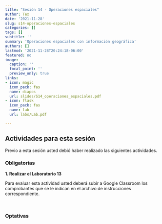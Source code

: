 ```yaml
---
title: "Sesión 14 - Operaciones espaciales"
author: Tex
date: '2021-11-28'
slug: s14-operaciones-espaciales
categories: []
tags: []
subtitle: ''
summary: 'Operaciones espaciales con información geográfica'
authors: []
lastmod: '2021-11-28T20:24:18-06:00'
featured: no
image:
  caption: ''
  focal_point: ''
  preview_only: true
links:
- icon: magic
  icon_pack: fas
  name: diapos
  url: slides/S14_operaciones_espaciales.pdf
- icon: flask
  icon_pack: fas
  name: lab
  url: labs/Lab.pdf

---
```


## Actividades para esta sesión 

Previo a esta sesión usted debió haber realizado las siguientes actividades.


### Obligatorias

**1. Realizar el Laboratorio 13**

Para evaluar esta actividad usted deberá subir a Google Classroom los 
comprobantes que se le indican en el archivo de instrucciones correspondiente.


&nbsp;


### Optativas

&nbsp;


